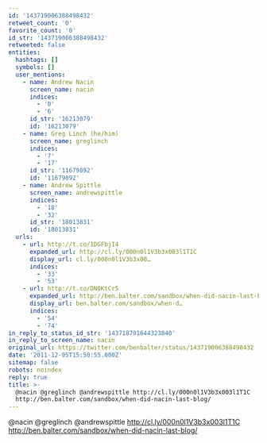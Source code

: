 ```yaml
---
id: '143719006388498432'
retweet_count: '0'
favorite_count: '0'
id_str: '143719006388498432'
retweeted: false
entities:
  hashtags: []
  symbols: []
  user_mentions:
    - name: Andrew Nacin
      screen_name: nacin
      indices:
        - '0'
        - '6'
      id_str: '16213079'
      id: '16213079'
    - name: Greg Linch (he/him)
      screen_name: greglinch
      indices:
        - '7'
        - '17'
      id_str: '11679892'
      id: '11679892'
    - name: Andrew Spittle
      screen_name: andrewspittle
      indices:
        - '18'
        - '32'
      id_str: '18013831'
      id: '18013831'
  urls:
    - url: http://t.co/1DGFbjI4
      expanded_url: http://cl.ly/000n0l1V3b3x003l1T1C
      display_url: cl.ly/000n0l1V3b3x00…
      indices:
        - '33'
        - '53'
    - url: http://t.co/DN0KtCr5
      expanded_url: http://ben.balter.com/sandbox/when-did-nacin-last-blog/
      display_url: ben.balter.com/sandbox/when-d…
      indices:
        - '54'
        - '74'
in_reply_to_status_id_str: '143718791644323840'
in_reply_to_screen_name: nacin
original_url: https://twitter.com/benbalter/status/143719006388498432
date: '2011-12-05T15:50:55.000Z'
sitemap: false
robots: noindex
reply: true
title: >-
  @nacin @greglinch @andrewspittle http://cl.ly/000n0l1V3b3x003l1T1C
  http://ben.balter.com/sandbox/when-did-nacin-last-blog/
---
```


@nacin @greglinch @andrewspittle http://cl.ly/000n0l1V3b3x003l1T1C http://ben.balter.com/sandbox/when-did-nacin-last-blog/